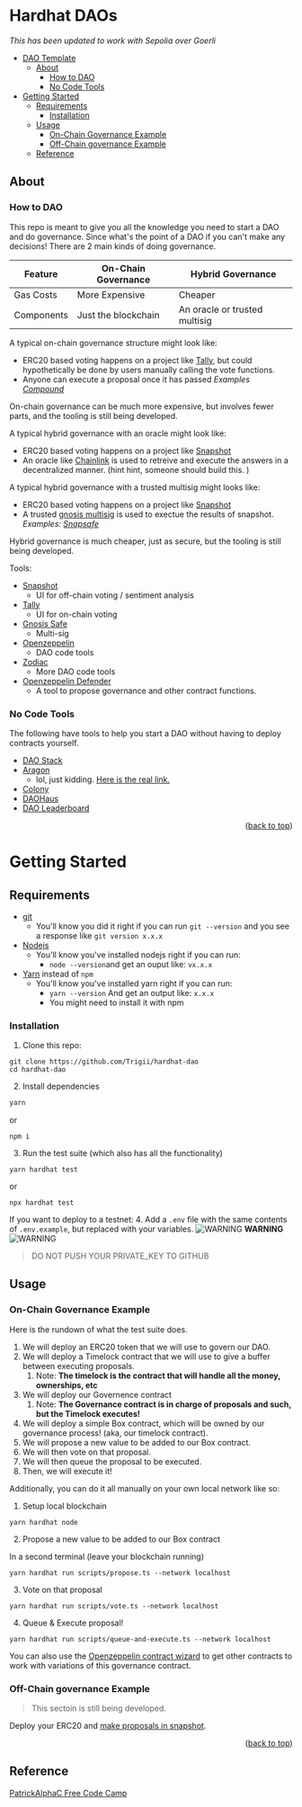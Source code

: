 # Hardhat DAOs

_This has been updated to work with Sepolia over Goerli_

<div id="top"></div>

-   [DAO Template](#dao-template)
    -   [About](#about)
        -   [How to DAO](#how-to-dao)
        -   [No Code Tools](#no-code-tools)
-   [Getting Started](#getting-started)
    -   [Requirements](#requirements)
        -   [Installation](#installation)
    -   [Usage](#usage)
        -   [On-Chain Governance Example](#on-chain-governance-example)
        -   [Off-Chain governance Example](#off-chain-governance-example)
    -   [Reference](#reference)

<!-- ABOUT THE PROJECT -->

## About

### How to DAO

This repo is meant to give you all the knowledge you need to start a DAO and do governance. Since what's the point of a DAO if you can't make any decisions! There are 2 main kinds of doing governance.

| Feature    | On-Chain Governance | Hybrid Governance             |
| ---------- | ------------------- | ----------------------------- |
| Gas Costs  | More Expensive      | Cheaper                       |
| Components | Just the blockchain | An oracle or trusted multisig |

A typical on-chain governance structure might look like:

-   ERC20 based voting happens on a project like [Tally](https://www.withtally.com/), but could hypothetically be done by users manually calling the vote functions.
-   Anyone can execute a proposal once it has passed
    _Examples [Compound](https://compound.finance/governance)_

On-chain governance can be much more expensive, but involves fewer parts, and the tooling is still being developed.

A typical hybrid governance with an oracle might look like:

-   ERC20 based voting happens on a project like [Snapshot](https://snapshot.org/#/)
-   An oracle like [Chainlink](https://chain.link/) is used to retreive and execute the answers in a decentralized manner. (hint hint, someone should build this. )

A typical hybrid governance with a trusted multisig might looks like:

-   ERC20 based voting happens on a project like [Snapshot](https://snapshot.org/#/)
-   A trusted [gnosis multisig](https://gnosis-safe.io/) is used to exectue the results of snapshot.
    _Examples: [Snapsafe](https://blog.gnosis.pm/introducing-safesnap-the-first-in-a-decentralized-governance-tool-suite-for-the-gnosis-safe-ea67eb95c34f)_

Hybrid governance is much cheaper, just as secure, but the tooling is still being developed.

Tools:

-   [Snapshot](https://snapshot.org/#/)
    -   UI for off-chain voting / sentiment analysis
-   [Tally](https://www.withtally.com/)
    -   UI for on-chain voting
-   [Gnosis Safe](https://gnosis-safe.io/)
    -   Multi-sig
-   [Openzeppelin](https://docs.openzeppelin.com/contracts/4.x/api/governance)
    -   DAO code tools
-   [Zodiac](https://github.com/gnosis/zodiac)
    -   More DAO code tools
-   [Openzeppelin Defender](https://openzeppelin.com/defender/)
    -   A tool to propose governance and other contract functions.

### No Code Tools

The following have tools to help you start a DAO without having to deploy contracts yourself.

-   [DAO Stack](https://alchemy.daostack.io/daos/create)
-   [Aragon](https://www.youtube.com/watch?v=VIyG-PYJv9E)
    -   lol, just kidding. [Here is the real link.](https://aragon.org/)
-   [Colony](https://colony.io/)
-   [DAOHaus](https://app.daohaus.club/summon)
-   [DAO Leaderboard](https://deepdao.io/#/deepdao/dashboard)

<p align="right">(<a href="#top">back to top</a>)</p>

<!-- GETTING STARTED -->

# Getting Started

## Requirements

-   [git](https://git-scm.com/book/en/v2/Getting-Started-Installing-Git)
    -   You'll know you did it right if you can run `git --version` and you see a response like `git version x.x.x`
-   [Nodejs](https://nodejs.org/en/)
    -   You'll know you've installed nodejs right if you can run:
        -   `node --version`and get an ouput like: `vx.x.x`
-   [Yarn](https://classic.yarnpkg.com/lang/en/docs/install/) instead of `npm`
    -   You'll know you've installed yarn right if you can run:
        -   `yarn --version` And get an output like: `x.x.x`
        -   You might need to install it with npm

### Installation

1. Clone this repo:

```
git clone https://github.com/Trigii/hardhat-dao
cd hardhat-dao
```

2. Install dependencies

```sh
yarn
```

or

```
npm i
```

3. Run the test suite (which also has all the functionality)

```
yarn hardhat test
```

or

```
npx hardhat test
```

If you want to deploy to a testnet: 4. Add a `.env` file with the same contents of `.env.example`, but replaced with your variables.
![WARNING](https://via.placeholder.com/15/f03c15/000000?text=+) **WARNING** ![WARNING](https://via.placeholder.com/15/f03c15/000000?text=+)

> DO NOT PUSH YOUR PRIVATE_KEY TO GITHUB

<!-- USAGE EXAMPLES -->

## Usage

### On-Chain Governance Example

Here is the rundown of what the test suite does.

1. We will deploy an ERC20 token that we will use to govern our DAO.
2. We will deploy a Timelock contract that we will use to give a buffer between executing proposals.
    1. Note: **The timelock is the contract that will handle all the money, ownerships, etc**
3. We will deploy our Governence contract
    1. Note: **The Governance contract is in charge of proposals and such, but the Timelock executes!**
4. We will deploy a simple Box contract, which will be owned by our governance process! (aka, our timelock contract).
5. We will propose a new value to be added to our Box contract.
6. We will then vote on that proposal.
7. We will then queue the proposal to be executed.
8. Then, we will execute it!

Additionally, you can do it all manually on your own local network like so:

1. Setup local blockchain

```
yarn hardhat node
```

2. Propose a new value to be added to our Box contract

In a second terminal (leave your blockchain running)

```
yarn hardhat run scripts/propose.ts --network localhost
```

3. Vote on that proposal

```
yarn hardhat run scripts/vote.ts --network localhost
```

4. Queue & Execute proposal!

```
yarn hardhat run scripts/queue-and-execute.ts --network localhost
```

You can also use the [Openzeppelin contract wizard](https://wizard.openzeppelin.com/#governor) to get other contracts to work with variations of this governance contract.

### Off-Chain governance Example

> This sectoin is still being developed.

Deploy your ERC20 and [make proposals in snapshot](https://docs.snapshot.org/proposals/create).

<p align="right">(<a href="#top">back to top</a>)</p>

## Reference

[PatrickAlphaC Free Code Camp](https://github.com/PatrickAlphaC/hardhat-dao-fcc)
